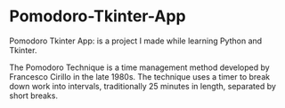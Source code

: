 # Pomodoro-Tkinter-App
Pomodoro Tkinter App: is a project I made while learning Python and Tkinter. 

The Pomodoro Technique is a time management method developed by Francesco Cirillo in the late 1980s. The technique uses a timer to break down work into intervals, traditionally 25 minutes in length, separated by short breaks.
